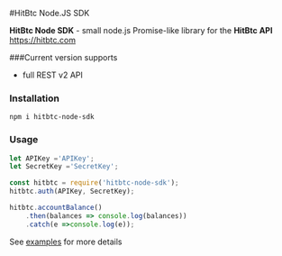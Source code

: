 #HitBtc Node.JS SDK


**HitBtc Node SDK** - small node.js Promise-like library for the **HitBtc API** <https://hitbtc.com>

###Current version supports

* full REST v2 API

### Installation
`npm i hitbtc-node-sdk`  


### Usage

```js
let APIKey ='APIKey';
let SecretKey ='SecretKey';

const hitbtc = require('hitbtc-node-sdk');
hitbtc.auth(APIKey, SecretKey);

hitbtc.accountBalance()
    .then(balances => console.log(balances))
    .catch(e =>console.log(e));
```

See [examples](/examples/) for more details